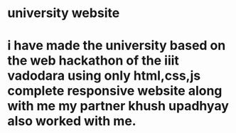 ﻿# university website
# i have made the university based on the web hackathon of the iiit vadodara using only html,css,js complete responsive website along with me my partner khush upadhyay also worked with me.
